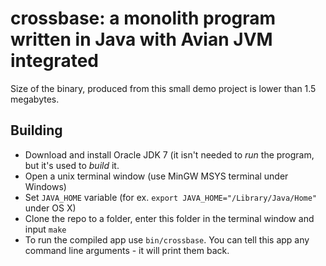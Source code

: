 crossbase: a monolith program written in Java with Avian JVM integrated
=======================================================================

Size of the binary, produced from this small demo project is lower than 1.5 megabytes.

## Building

* Download and install Oracle JDK 7 (it isn't needed to _run_ the program, but it's used to _build_ it.
* Open a unix terminal window (use MinGW MSYS terminal under Windows)  
* Set `JAVA_HOME` variable (for ex. `export JAVA_HOME="/Library/Java/Home"` under OS X)
* Clone the repo to a folder, enter this folder in the terminal window and input `make`
* To run the compiled app use `bin/crossbase`. You can tell this app any command line arguments - it will print them back.
